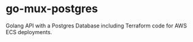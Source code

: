 # go-mux-postgres
Golang API with a Postgres Database including Terraform code for AWS ECS deployments.
